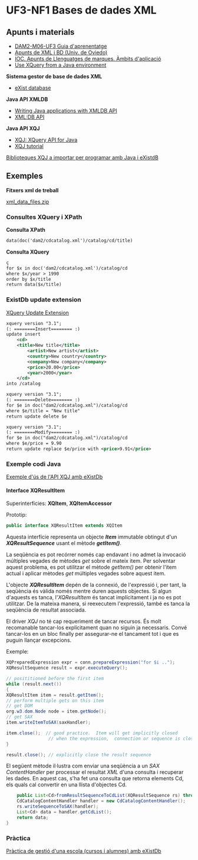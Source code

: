 # UF3-NF1 Bases de dades XML

## Apunts i materials

* [DAM2-M06-UF3 Guia d'aprenentatge](/damm06/assets/3.1/dam2-m06-uf3_guiaaprenentatge.pdf)
* [Apunts de XML i BD (Univ. de Oviedo)](/damm06/assets/3.1/xml_y_bd-univ_oviedo.pdf)
* [IOC. Apunts de Llenguatges de marques. Àmbits d'aplicació](/damm06/assets/3.1/ioc-ambits_aplicacio_xml.pdf)
* [Use XQuery from a Java environment](/damm06/assets/3.1/xquery_and_java.pdf)

**Sistema gestor de base de dades XML**

* [eXist database](http://exist-db.org)

**Java API XMLDB**

* [Writing Java applications with XMLDB API](/damm06/assets/3.1/exist-writing_java_applications_with_xmldb-api.pdf)
* [XML:DB API](https://github.com/xmldb-org/xmldb-api)

**Java API XQJ**

* [XQJ: XQuery API for Java](http://xqj.net)
* [XQJ tutorial](/damm06/assets/3.1/xqj-tutorial.pdf)

[Biblioteques XQJ a importar per programar amb Java i eXistdB](https://github.com/xmldb-org/xmldb-api)

## Exemples

**Fitxers xml de treball**

[xml_data_files.zip](/damm06/assets/3.1/xml_data_files.zip)

### Consultes XQuery i XPath

**Consulta XPath**
```xml
data(doc('dam2/cdcatalog.xml')/catalog/cd/title)
```

**Consulta XQuery**

```xml
ç
for $x in doc('dam2/cdcatalog.xml')/catalog/cd 
where $x/year > 1990 
order by $x/title 
return data($x/title)
```

### ExistDb update extension

[XQuery Update Extension](https://exist-db.org/exist/apps/doc/update_ext)

```xml
xquery version "3.1";
(: ========Insert======== :)
update insert 
    <cd>
    <title>New title</title>
        <artist>New artist</artist>
        <country>New country</country>
        <company>New company</company>
        <price>20.00</price>
        <year>2000</year>
    </cd>
into /catalog
```

```xml
xquery version "3.1";
(: ========Delete======== :)
for $e in doc("dam2/cdcatalog.xml")/catalog/cd
where $e/title = "New title"
return update delete $e
```

```xml
xquery version "3.1";
(: ========Modify======== :)
for $e in doc("dam2/cdcatalog.xml")/catalog/cd
where $e/price = 9.90
return update replace $e/price with <price>9.91</price>
```

### Exemple codi Java

[Exemple d'ús de l'API XQJ amb eXistDb](/damm06/assets/3.1/xqjexistexample.zip)

#### Interface XQResultItem

Superinterfícies: **XQItem**, **XQItemAccessor**

Prototip:

```java
public interface XQResultItem extends XQItem
```

Aquesta interfície representa un objecte ***Item*** immutable obtingut d'un ***XQResultSequence*** usant el mètode ***getItem()***.

La seqüència es pot recórrer només cap endavant i no admet la invocació múltiples vegades de mètodes *get* sobre el mateix item. Per solventar aquest problema, es pot utilitzar el mètode *getItem()* per obtenir l'item actual i aplicar mètodes *get* múltiples vegades sobre aquest item.

L'objecte ***XQResultItem*** depén de la connexió, de l'expressió i, per tant, la seqüència és vàlida només mentre duren aquests objectes. Si algun d'aquests es tanca, l'*XQResultItem* és tancat implícitament i ja no es pot utilitzar. De la mateixa manera, si reexecutem l'expressió, també es tanca la seqüència de resultat associada.

El driver *XQJ* no té cap requeriment de tancar recursos. És molt recomanable tancar-los explícitament quan no siguin ja necessaris. Convé tancar-los en un bloc finally per assegurar-ne el tancament tot i que es puguin llançar excepcions.

Exemple:

```java
XQPreparedExpression expr = conn.prepareExpression("for $i ..");
XQResultSequence result = expr.executeQuery();

// posititioned before the first item
while (result.next())
{
XQResultItem item = result.getItem();
// perform multiple gets on this item 
// get DOM
org.w3.dom.Node node = item.getNode(); 
// get SAX
item.writeItemToSAX(saxHandler);

item.close();  // good practice.  Item will get implicitly closed
                // when the expression,  connection or sequence is closed.
}

result.close(); // explicitly close the result sequence
```

El següent mètode il·lustra com enviar una seqüència a un *SAX* *ContentHandler* per processar el resultat *XML* d'una consulta i recuperar les dades. En aquest cas, s'ha fet una consulta que retorna elements Cd, els quals cal convertir en una llista d'objectes Cd.

```java
    public List<Cd>fromResultSequenceToCdList(XQResultSequence rs) throws XQException {
    CdCatalogContentHandler handler = new CdCatalogContentHandler();
    rs.writeSequenceToSAX(handler);
    List<Cd> data = handler.getCdList();
    return data;
} 
```

### Pràctica

[Pràctica de gestió d'una escola (cursos i alumnes) amb eXistDb](/damm06/assets/3.1/dam2-m06-pt31-school_xml.odt)
